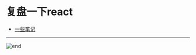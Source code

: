 
# 复盘一下react
- [一些笔记](https://github.com/techpang666/super_react/blob/master/react_record.md)

------
![end](https://gitee.com/techpang/img_emoji_libs/raw/master/img_bed/markdown_images/end.jpg '富婆加我吧不想努力了')
